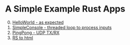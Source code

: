 A Simple Example Rust Apps
==========================
0. [HelloWorld - as expected](00_HelloWorld)
1. [SimpleConsole - threaded loop to process inputs](01_SimpleConsole)
2. [PingPong - UDP TX/RX](02_PingPong)
3. [RS to html](03_RS2HTML)

